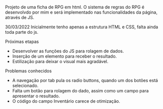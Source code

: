 Projeto de uma ficha de RPG em html.
O sistema de regras do RPG é desenvolvdo por mim e será implementado nas funcionalidades da página, através de JS.

30/03/2022
Inicialmente tenho apenas a estrutura HTML e CSS, falta ainda toda parte do js. 

Próximas etapas
- Desenvolver as funções do JS para rolagem de dados.
- Inserção de um elemento para receber o resultado. 
- Estilização para deixar o visual mais agradável.

Problemas conhecidos
- A navegação por tab pula os radio buttons, quando um dos botões está selecionado.
- Falta um botão para rolagem do dado, assim como um campo para apresentar o resultado.
- O código do campo Inventário carece de otimização. 